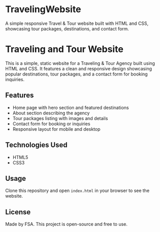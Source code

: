 # TravelingWebsite
A simple responsive Travel &amp; Tour website built with HTML and CSS, showcasing tour packages, destinations, and contact form.
# Traveling and Tour Website

This is a simple, static website for a Traveling & Tour Agency built using HTML and CSS. It features a clean and responsive design showcasing popular destinations, tour packages, and a contact form for booking inquiries.

## Features
- Home page with hero section and featured destinations
- About section describing the agency
- Tour packages listing with images and details
- Contact form for booking or inquiries
- Responsive layout for mobile and desktop

## Technologies Used
- HTML5
- CSS3

## Usage
Clone this repository and open `index.html` in your browser to see the website.

## License
Made by FSA. This project is open-source and free to use.
